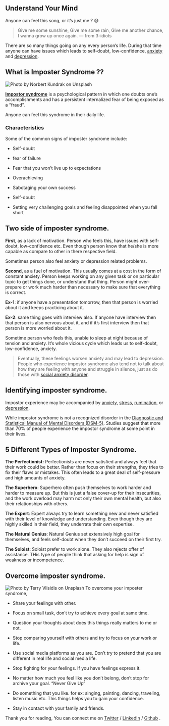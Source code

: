 ## Understand Your Mind



Anyone can feel this song, or it’s just me ? 😅
> Give me some sunshine,
> Give me some rain,
> Give me another chance,
> I wanna grow up once again. — from 3-idiots

There are so many things going on any every person’s life. During that time anyone can have issues which leads to self-doubt, low-confidence, [anxiety ](https://en.wikipedia.org/wiki/Anxiety)and [depression](https://en.wikipedia.org/wiki/Depression_(mood)).

## What is Imposter Syndrome ??

![Photo by [Norbert Kundrak](https://cdn.hashnode.com/res/hashnode/image/upload/v1619643001551/p4YNg-VbD.html) on [Unsplash](https://unsplash.com?utm_source=medium&utm_medium=referral)](https://cdn-images-1.medium.com/max/12000/0*GMQtH5iihrlZUW3G)

**[Impostor syndrome](https://en.wikipedia.org/wiki/Impostor_syndrome)** is a psychological pattern in which one doubts one’s accomplishments and has a persistent internalized fear of being exposed as a “fraud”.

Anyone can feel this syndrome in their daily life.

### Characteristics

Some of the common signs of imposter syndrome include:

* Self-doubt

* fear of failure

* Fear that you won’t live up to expectations

* Overachieving

* Sabotaging your own success

* Self-doubt

* Setting very challenging goals and feeling disappointed when you fall short

## Two side of imposter syndrome.

**First**, as a lack of motivation. Person who feels this, have issues with self-doubt, low-confidence etc. Even though person know that he/she is more capable as compare to other in there respective field.

Sometimes person also feel anxiety or depression related problems.

**Second**, as a fuel of motivation. This usually comes at a cost in the form of constant anxiety. Person keeps working on any given task or on particular topic to get things done, or understand that thing. Person might over-prepare or work much harder than necessary to make sure that everything is correct.

**Ex-1**: if anyone have a presentation tomorrow, then that person is worried about it and keeps practicing about it.

**Ex-2**: same thing goes with interview also. If anyone have interview then that person is also nervous about it, and if it’s first interview then that person is more worried about it.

Sometime person who feels this, unable to sleep at night because of tension and anxiety. It’s whole vicious cycle which leads us to self-doubt, low-confidence, anxiety.
> Eventually, these feelings worsen anxiety and may lead to depression. People who experience impostor syndrome also tend not to talk about how they are feeling with anyone and struggle in silence, just as do those with [social anxiety disorder](https://en.wikipedia.org/wiki/Social_anxiety_disorder).

## Identifying imposter syndrome.

Impostor experience may be accompanied by [anxiety](https://en.wikipedia.org/wiki/Anxiety), [stress](https://en.wikipedia.org/wiki/Stress), [rumination](https://en.wikipedia.org/wiki/Rumination), or [depression](https://en.wikipedia.org/wiki/Depression_(mood)).

While impostor syndrome is not a recognized disorder in the [Diagnostic and Statistical Manual of Mental Disorders (DSM-5)](https://en.wikipedia.org/wiki/DSM-5). Studies suggest that more than 70% of people experience the impostor syndrome at some point in their lives.

## 5 Different Types of Imposter Syndrome.

**The Perfectionist:** Perfectionists are never satisfied and always feel that their work could be better. Rather than focus on their strengths, they tries to fix their flaws or mistakes. This often leads to a great deal of self-pressure and high amounts of anxiety.

**The Superhero**: Superhero often push themselves to work harder and harder to measure up. But this is just a false cover-up for their insecurities, and the work overload may harm not only their own mental health, but also their relationships with others.

**The Expert**: Expert always try to learn something new and never satisfied with their level of knowledge and understanding. Even though they are highly skilled in their field, they underrate their own expertise.

**The Natural Genius**: Natural Genius set extensively high goal for themselves, and feels self-doubt when they don’t succeed on their first try.

**The Soloist**: Soloist prefer to work alone. They also rejects offer of assistance. THis type of people think that asking for help is sign of weakness or incompetence.

## Overcome imposter syndrome.

![Photo by [Terry Vlisidis](https://cdn.hashnode.com/res/hashnode/image/upload/v1619643003376/2l3kSmmkG.html) on [Unsplash](https://unsplash.com?utm_source=medium&utm_medium=referral)](https://cdn-images-1.medium.com/max/12872/0*Q6VJdSifjGdrNNFc)
To overcome your imposter syndrome,

* Share your feelings with other.

* Focus on small task, don’t try to achieve every goal at same time.

* Question your thoughts about does this things really matters to me or not.

* Stop comparing yourself with others and try to focus on your work or life.

* Use social media platforms as you are. Don’t try to pretend that you are different in real life and social media life.

* Stop fighting for your feelings. If you have feelings express it.

* No matter how much you feel like you don’t belong, don’t stop for archive your goal. “Never Give Up”

* Do something that you like. for ex: singing, painting, dancing, traveling, listen music etc. This things helps you to gain your confidence.

* Stay in contact with your family and friends.



Thank you for reading, You can connect me on  [Twitter](https://twitter.com/Its_SR__)  /  [LinkedIn](https://www.linkedin.com/in/rajputsahil/)  /  [Github](https://github.com/sahilrajput2223) .